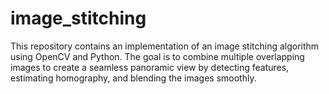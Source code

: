 # image_stitching
This repository contains an implementation of an image stitching algorithm using OpenCV and Python. The goal is to combine multiple overlapping images to create a seamless panoramic view by detecting features, estimating homography, and blending the images smoothly.
